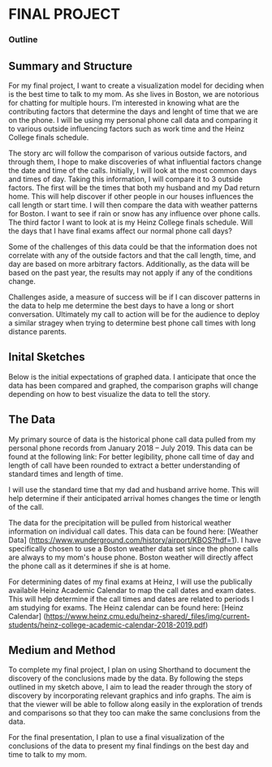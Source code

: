 
# FINAL PROJECT


### Outline

## Summary and Structure

For my final project, I want to create a visualization model for deciding when is the best time to talk to my mom. As she lives in Boston, we are notorious for chatting for multiple hours. I’m interested in knowing what are the contributing factors that determine the days and lenght of time that we are on the phone. I will be using my personal phone call data and comparing it to various outside influencing factors such as work time and the Heinz College finals schedule.

The story arc will follow the comparison of various outside factors, and through them, I hope to make discoveries of what influential factors change the date and time of the calls. Initially, I will look at the most common days and times of day. Taking this information, I will compare it to 3 outside factors. The first will be the times that both my husband and my Dad return home. This will help discover if other people in our houses influences the call length or start time. I will then compare the data with weather patterns for Boston. I want to see if rain or snow has any influence over phone calls. The third factor I want to look at is my Heinz College finals schedule. Will the days that I have final exams affect our normal phone call days? 

Some of the challenges of this data could be that the information does not correlate with any of the outside factors and that the call length, time, and day are based on more arbitrary factors. Additionally, as the data will be based on the past year, the results may not apply if any of the conditions change. 

Challenges aside, a measure of success will be if I can discover patterns in the data to help me determine the best days to have a long or short conversation. Ultimately my call to action will be for the audience to deploy a similar stragey when trying to determine best phone call times with long distance parents.


## Inital Sketches

Below is the initial expectations of graphed data. I anticipate that once the data has been compared and graphed, the comparison graphs will change depending on how to best visualize the data to tell the story. 



## The Data
My primary source of data is the historical phone call data pulled from my personal phone records from January 2018 – July 2019. This data can be found at the following link:
For better legibility, phone call time of day and length of call have been rounded to extract a better understanding of standard times and length of time.  

I will use the standard time that my dad and husband arrive home. This will help determine if their anticipated arrival homes changes the time or length of the call.

The data for the precipitation will be pulled from historical weather information on individual call dates. This data can be found here: [Weather Data] (https://www.wunderground.com/history/airport/KBOS?hdf=1). I have specifically chosen to use a Boston weather data set since the phone calls are always to my mom's house phone. Boston weather will directly affect the phone call as it determines if she is at home. 

For determining dates of my final exams at Heinz, I will use the publically available Heinz Academic Calendar to map the call dates and exam dates.  This will help determine if the call times and dates are related to periods I am studying for exams. The Heinz calendar can be found here: [Heinz Calendar] (https://www.heinz.cmu.edu/heinz-shared/_files/img/current-students/heinz-college-academic-calendar-2018-2019.pdf)

## Medium and Method

To complete my final project, I plan on using Shorthand to document the discovery of the conclusions made by the data. By following the steps outlined in my sketch above, I aim to lead the reader through the story of discovery by incorporating relevant graphics and info graphs. The aim is that the viewer will be able to follow along easily in the exploration of trends and comparisons so that they too can make the same conclusions from the data. 

For the final presentation, I plan to use a final visualization of the conclusions of the data to present my final findings on the best day and time to talk to my mom. 



